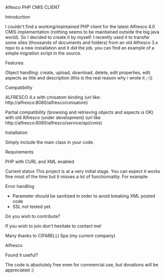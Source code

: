 Alfesco PHP CMIS CLIENT

Introduction

I couldn't find a working/maintained PHP client for the latest Alfresco 4.0 CMIS implementation (nothing seems to be maintained outside the big java world).
So I decided to create it by myself.
I recently used it to transfer some sites (thousands of documents and folders) from an old Alfresco 3.x repo to a new installation and it did the job.
you can find an example of a simple migration script in the source.

Features:

Object handling: create, upload, download, delete, edit properties, edit aspects as title and description (this is the real reason why i wrote it ;-))

Compatibility

ALFRESCO 4.x with cmisatom binding
(url like: http://alfresco:8080/alfresco/cmisatom) 

Partial compatibility (browsing and retrieving objects and aspects is OK) with old Alfresco (under development) 
(url like http://alfresco:8080/alfresco/service/api/cmis)

Installation

Simply include the main class in your code.

Requirements

PHP with CURL and XML enabled

Current status
This project is at a very initial stage. You can expect it works fine most of the time but it misses a lot of functionnality.
For example:

Error handling

* Parameter should be sanitized in order to avoid breaking XML posted code
* SSL not tested yet.

Do you wish to contribute?

If you wish to join don't hexitate to contact me!

Many thanks to
CIFARELLI Spa (my current company)

Alfresco

Found it useful?

The code is absolutely free even for commercial use, but donations will be appreciated :) 
